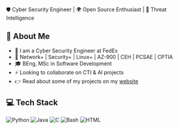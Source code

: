🛡️ Cyber Security Engineer | 🌍 Open Source Enthusiast | 🎨 Threat Intelligence

## 🚀 About Me
- 🔬 I am a Cyber Security Engineer at FedEx
- 🌱 Network+ | Security+ | Linux+ | AZ-900 | CEH | PCSAE | CPTIA
- 🎓 BEng, MSc in Software Development
- ⚡️ Looking to collaborate on CTI & AI projects
- 👉 Read about some of my projects on my [website](https://daire-curran.com/)

## 💻 Tech Stack
![Python](https://img.shields.io/badge/Python-3776AB?style=for-the-badge&logo=python&logoColor=white)
![Java](https://img.shields.io/badge/Java-007396?style=for-the-badge&logo=java&logoColor=white)
![C](https://img.shields.io/badge/C-A8B9CC?style=for-the-badge&logo=c&logoColor=white)
![Bash](https://img.shields.io/badge/Bash-4EAA25?style=for-the-badge&logo=gnu-bash&logoColor=white)
![HTML](https://img.shields.io/badge/HTML5-E34F26?style=for-the-badge&logo=html5&logoColor=white)
<!--
**dairelad/dairelad** is a ✨ _special_ ✨ repository because its `README.md` (this file) appears on your GitHub profile.

Here are some ideas to get you started:

- 🔭 I’m currently working on ...
- 🌱 I’m currently learning ...
- 👯 I’m looking to collaborate on ...
- 🤔 I’m looking for help with ...
- 💬 Ask me about ...
- 📫 How to reach me: ...
- 😄 Pronouns: ...
- ⚡ Fun fact: ...
-->
